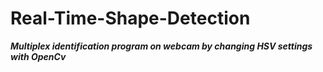 # Real-Time-Shape-Detection
***Multiplex identification program on webcam by changing HSV settings with OpenCv***
